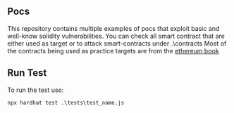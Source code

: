 ## Pocs 
This repository contains multiple examples of pocs that exploit basic and well-know solidity vulnerabilities.
You can check all smart contract that are either used as target or  to attack  smart-contracts under .\contracts
Most of the contracts being used as practice targets are from the [ethereum book](https://github.com/ethereumbook/ethereumbook/blob/develop/09smart-contracts-security.asciidoc)
## Run Test
To run the test use:
```
npx hardhat test .\tests\test_name.js
```
